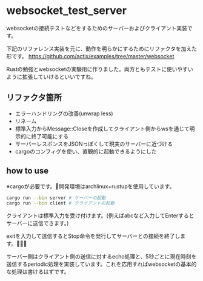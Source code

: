 # websocket_test_server
websocketの接続テストなどをするためのサーバーおよびクライアント実装です。

下記のリファレンス実装を元に、動作を明らかにするためにリファクタを加えた形です。
https://github.com/actix/examples/tree/master/websocket

Rustの勉強とwebsocketの実験用に作りました。両方ともテストに使いやすいように拡張していけるといいですね。

## リファクタ箇所
- エラーハンドリングの改善(unwrap less)
- リネーム
- 標準入力からMessage::Closeを作成してクライアント側からwsを通じて明示的に終了可能にする
- サーバーレスポンスをJSONっぽくして現実のサーバーに近づける
- cargoのコンフィグを使い、直観的に起動できるようにした

## how to use
※cargoが必要です。開発環境はarchlinux+rustupを使用しています。
```sh
cargo run --bin server # サーバーの起動
cargo run --bin client # クライアントの起動
```
クライアントは標準入力を受け付けます。(例えばabcなど入力してEnterするとサーバーに送信できます。)

exitを入力して送信するとStop命令を発行してサーバーとの接続を終了します。

サーバー側はクライアント側の送信に対するecho処理と、5秒ごとに現在時刻を送信するperiodic処理を実装しています。これを応用すればwebsocketの基本的な処理は書けるはずです。